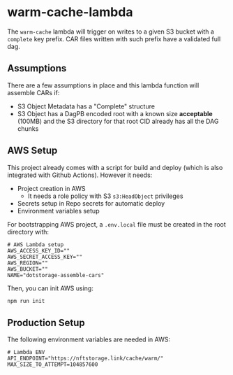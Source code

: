 # warm-cache-lambda

The `warm-cache` lambda will trigger on writes to a given S3 bucket with a `complete` key prefix. CAR files written with such prefix have a validated full dag.

## Assumptions

There are a few assumptions in place and this lambda function will assemble CARs if:
- S3 Object Metadata has a "Complete" structure 
- S3 Object has a DagPB encoded root with a known size __acceptable__ (100MB) and the S3 directory for that root CID already has all the DAG chunks

## AWS Setup

This project already comes with a script for build and deploy (which is also integrated with Github Actions). However it needs:
- Project creation in AWS
  - It needs a role policy with S3 `s3:HeadObject` privileges
- Secrets setup in Repo secrets for automatic deploy
- Environment variables setup

For bootstrapping AWS project, a `.env.local` file must be created in the root directory with:

```env
# AWS Lambda setup
AWS_ACCESS_KEY_ID=""
AWS_SECRET_ACCESS_KEY=""
AWS_REGION=""
AWS_BUCKET=""
NAME="dotstorage-assemble-cars"
```

Then, you can init AWS using:

```sh
npm run init
```

## Production Setup

The following environment variables are needed in AWS:

```env
# Lambda ENV
API_ENDPOINT="https://nftstorage.link/cache/warm/"
MAX_SIZE_TO_ATTEMPT=104857600
```
